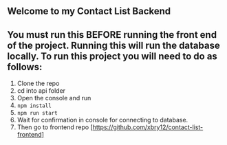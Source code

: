 ## Welcome to my Contact List Backend

## You must run this BEFORE running the front end of the project. Running this will run the database locally. To run this project you will need to do as follows:

1. Clone the repo
2. cd into api folder
3. Open the console and run 
4. `npm install`
5. `npm run start`
6. Wait for confirmation in console for connecting to database. 
7. Then go to frontend repo [https://github.com/xbry12/contact-list-frontend]
